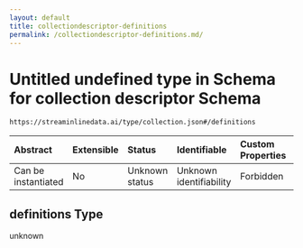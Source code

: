 ```yaml
---
layout: default
title: collectiondescriptor-definitions
permalink: /collectiondescriptor-definitions.md/
---
```

# Untitled undefined type in Schema for collection descriptor Schema

```txt
https://streaminlinedata.ai/type/collection.json#/definitions
```



| Abstract            | Extensible | Status         | Identifiable            | Custom Properties | Additional Properties | Access Restrictions | Defined In                                                                            |
| :------------------ | :--------- | :------------- | :---------------------- | :---------------- | :-------------------- | :------------------ | :------------------------------------------------------------------------------------ |
| Can be instantiated | No         | Unknown status | Unknown identifiability | Forbidden         | Allowed               | none                | [collectionDescriptor.json*](collectionDescriptor.md "open original schema") |

## definitions Type

unknown
